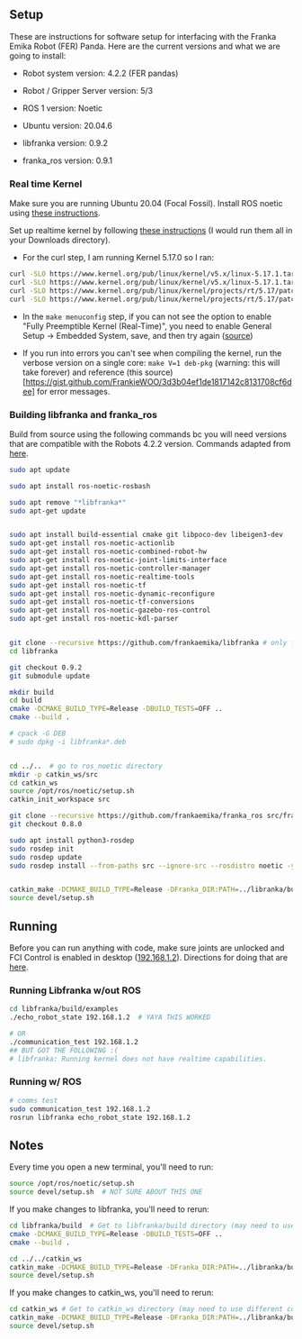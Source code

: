 
## Setup
These are instructions for software setup for interfacing with the Franka Emika Robot (FER) Panda. Here are the current versions and what we are going to install: 

* Robot system version: 4.2.2 (FER pandas)
* Robot / Gripper Server version: 5/3

* ROS 1 version: Noetic
* Ubuntu version: 20.04.6
* libfranka version: 0.9.2
* franka_ros version: 0.9.1


### Real time Kernel
Make sure you are running Ubuntu 20.04 (Focal Fossil).
Install ROS noetic using [these instructions](https://wiki.ros.org/noetic/Installation/Ubuntu).

Set up realtime kernel by following [these instructions](https://frankaemika.github.io/docs/installation_linux.html#setting-up-the-real-time-kernel) (I would run them all in your Downloads directory).
* For the curl step, I am running Kernel 5.17.0 so I ran:
```bash
curl -SLO https://www.kernel.org/pub/linux/kernel/v5.x/linux-5.17.1.tar.xz
curl -SLO https://www.kernel.org/pub/linux/kernel/v5.x/linux-5.17.1.tar.sign
curl -SLO https://www.kernel.org/pub/linux/kernel/projects/rt/5.17/patch-5.17.1-rt17.patch.xz
curl -SLO https://www.kernel.org/pub/linux/kernel/projects/rt/5.17/patch-5.17.1-rt17.patch.sign
```

* In the `make menuconfig` step, if you can not see the option to enable  "Fully Preemptible Kernel (Real-Time)", you need to enable General Setup -> Embedded System, save, and then try again ([source](https://unix.stackexchange.com/questions/582075/trouble-selecting-fully-preemptible-kernel-real-time-when-configuring-compil))

* If you run into errors you can't see when compiling the kernel, run the verbose version on a single core: `make V=1 deb-pkg` (warning: this will take forever) and reference (this source)[https://gist.github.com/FrankieWOO/3d3b04ef1de1817142c8131708cf6dee] for error messages.

### Building libfranka and franka_ros
Build from source using the following commands bc you will need versions that are compatible with the Robots 4.2.2 version. Commands adapted from [here](https://frankaemika.github.io/docs/installation_linux.html).

```bash
sudo apt update

sudo apt install ros-noetic-rosbash

sudo apt remove "*libfranka*"
sudo apt-get update


sudo apt install build-essential cmake git libpoco-dev libeigen3-dev
sudo apt-get install ros-noetic-actionlib
sudo apt-get install ros-noetic-combined-robot-hw
sudo apt-get install ros-noetic-joint-limits-interface
sudo apt-get install ros-noetic-controller-manager
sudo apt-get install ros-noetic-realtime-tools
sudo apt-get install ros-noetic-tf
sudo apt-get install ros-noetic-dynamic-reconfigure
sudo apt-get install ros-noetic-tf-conversions
sudo apt-get install ros-noetic-gazebo-ros-control
sudo apt-get install ros-noetic-kdl-parser


git clone --recursive https://github.com/frankaemika/libfranka # only for panda
cd libfranka

git checkout 0.9.2
git submodule update

mkdir build
cd build
cmake -DCMAKE_BUILD_TYPE=Release -DBUILD_TESTS=OFF ..
cmake --build .

# cpack -G DEB
# sudo dpkg -i libfranka*.deb


cd ../..  # go to ros_noetic directory
mkdir -p catkin_ws/src
cd catkin_ws
source /opt/ros/noetic/setup.sh
catkin_init_workspace src

git clone --recursive https://github.com/frankaemika/franka_ros src/franka_ros # Newest version should be compatible so don't need to checkout specific version
git checkout 0.8.0

sudo apt install python3-rosdep
sudo rosdep init 
sudo rosdep update
sudo rosdep install --from-paths src --ignore-src --rosdistro noetic -y --skip-keys libfranka


catkin_make -DCMAKE_BUILD_TYPE=Release -DFranka_DIR:PATH=../libranka/build  # Make sure you're in catkin_ws directory
source devel/setup.sh

```

## Running
Before you can run anything with code, make sure joints are unlocked and FCI Control is enabled in desktop ([192.168.1.2](https://192.168.1.2/desk/)). Directions for doing that are [here](https://youtu.be/91wFDNHVXI4?si=4-ZArdrxOMAiCc5H&t=484).

### Running Libfranka w/out ROS

```bash
cd libfranka/build/examples
./echo_robot_state 192.168.1.2  # YAYA THIS WORKED

# OR
./communication_test 192.168.1.2
## BUT GOT THE FOLLOWING :( 
# libfranka: Running kernel does not have realtime capabilities.
```


### Running w/ ROS

```bash
# comms test
sudo communication_test 192.168.1.2
rosrun libfranka echo_robot_state 192.168.1.2
```


## Notes
Every time you open a new terminal, you'll need to run:
```bash
source /opt/ros/noetic/setup.sh
source devel/setup.sh  # NOT SURE ABOUT THIS ONE
```

If you make changes to libfranka, you'll need to rerun:

``` bash
cd libfranka/build  # Get to libfranka/build directory (may need to use different command)
cmake -DCMAKE_BUILD_TYPE=Release -DBUILD_TESTS=OFF ..
cmake --build .

cd ../../catkin_ws
catkin_make -DCMAKE_BUILD_TYPE=Release -DFranka_DIR:PATH=../libranka/build  # Make sure you're in catkin_ws directory
source devel/setup.sh
```


If you make changes to catkin_ws, you'll need to rerun:
``` bash
cd catkin_ws # Get to catkin_ws directory (may need to use different command)
catkin_make -DCMAKE_BUILD_TYPE=Release -DFranka_DIR:PATH=../libranka/build  
source devel/setup.sh
```
